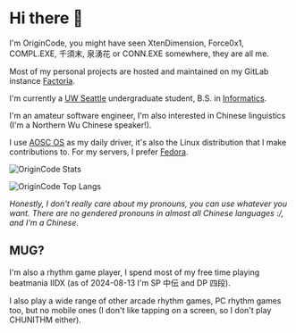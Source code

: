 # Hi there 👋

I'm OriginCode, you might have seen XtenDimension, Force0x1, COMPL.EXE, 千須末, 泉湧花 or CONN.EXE somewhere, they are all me.

Most of my personal projects are hosted and maintained on my GitLab instance [Factoria](https://factoria.origincode.me/OriginCode).

I'm currently a [UW Seattle](https://www.washington.edu) undergraduate student, B.S. in [Informatics](https://ischool.uw.edu).

I'm an amateur software engineer, I'm also interested in Chinese linguistics (I'm a Northern Wu Chinese speaker!).

I use [AOSC OS](https://aosc.io) as my daily driver, it's also the Linux distribution that I make contributions to. For my servers, I prefer [Fedora](https://fedoraproject.org).

![OriginCode Stats](https://github-readme-stats.vercel.app/api?username=OriginCode&show_icons=true&theme=dark)

![OriginCode Top Langs](https://github-readme-stats.vercel.app/api/top-langs/?username=OriginCode&exclude_repo=dotfiles&layout=compact&theme=dark)

_Honestly, I don't really care about my pronouns, you can use whatever you want. There are no gendered pronouns in almost all Chinese languages :/, and I'm a Chinese._

## MUG?

I'm also a rhythm game player, I spend most of my free time playing beatmania IIDX (as of 2024-08-13 I'm SP 中伝 and DP 四段).

I also play a wide range of other arcade rhythm games, PC rhythm games too, but no mobile ones (I don't like tapping on a screen, so I don't play CHUNITHM either).
